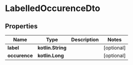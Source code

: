 
# LabelledOccurenceDto

## Properties
Name | Type | Description | Notes
------------ | ------------- | ------------- | -------------
**label** | **kotlin.String** |  |  [optional]
**occurence** | **kotlin.Long** |  |  [optional]
